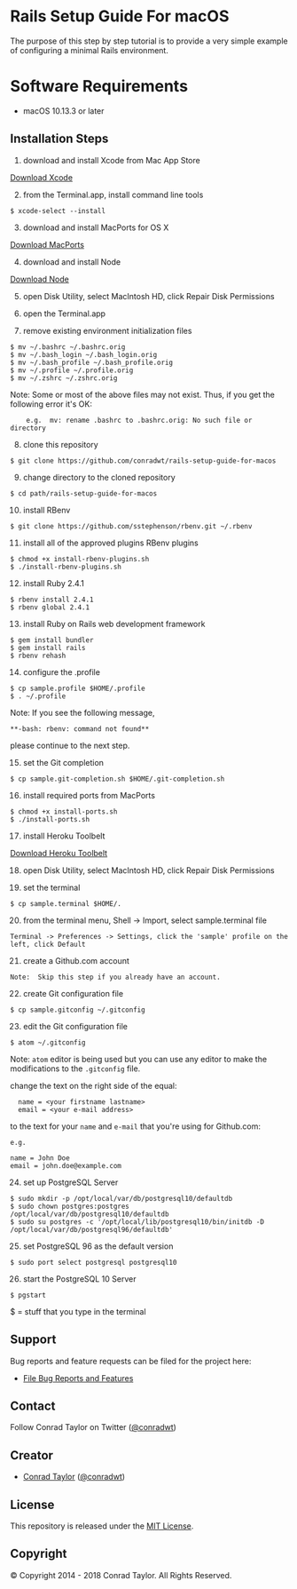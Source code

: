 Rails Setup Guide For macOS
=============================

The purpose of this step by step tutorial is to provide a very simple example of configuring a minimal Rails environment.

# Software Requirements

- macOS 10.13.3 or later

## Installation Steps

1) download and install Xcode from Mac App Store

  [Download Xcode](https://itunes.apple.com/us/app/xcode/id497799835?mt=12#)

2) from the Terminal.app, install command line tools

  ```
  $ xcode-select --install
  ```

3) download and install MacPorts for OS X

  [Download MacPorts](https://github.com/macports/macports-base/releases/download/v2.3.5/MacPorts-2.3.5-10.12-Sierra.pkg)

4) download and install Node

  [Download Node](https://nodejs.org/dist/v7.4.0/node-v7.4.0.pkg)

5) open Disk Utility, select MacIntosh HD, click Repair Disk Permissions

6) open the Terminal.app


7) remove existing environment initialization files

  ```
  $ mv ~/.bashrc ~/.bashrc.orig
  $ mv ~/.bash_login ~/.bash_login.orig
  $ mv ~/.bash_profile ~/.bash_profile.orig
  $ mv ~/.profile ~/.profile.orig
  $ mv ~/.zshrc ~/.zshrc.orig
  ```

  Note: Some or most of the above files may not exist.  Thus, if you get the
        following error it's OK:

        e.g.  mv: rename .bashrc to .bashrc.orig: No such file or directory

8) clone this repository

  ```
  $ git clone https://github.com/conradwt/rails-setup-guide-for-macos
  ```

9) change directory to the cloned repository

  ```
  $ cd path/rails-setup-guide-for-macos
  ```

10) install RBenv

  ```
  $ git clone https://github.com/sstephenson/rbenv.git ~/.rbenv
  ```

11) install all of the approved plugins RBenv plugins

  ```
  $ chmod +x install-rbenv-plugins.sh
  $ ./install-rbenv-plugins.sh
  ```

12) install Ruby 2.4.1

  ```
  $ rbenv install 2.4.1
  $ rbenv global 2.4.1
  ```

13) install Ruby on Rails web development framework

  ```
  $ gem install bundler
  $ gem install rails
  $ rbenv rehash
  ```

14) configure the .profile

  ```
  $ cp sample.profile $HOME/.profile
  $ . ~/.profile
  ```

  Note:  If you see the following message,

  ```
  **-bash: rbenv: command not found**
  ```

  please continue to the next step.

15) set the Git completion

  ```
  $ cp sample.git-completion.sh $HOME/.git-completion.sh
  ```

16) install required ports from MacPorts

  ```
  $ chmod +x install-ports.sh
  $ ./install-ports.sh
  ```

17) install Heroku Toolbelt

  [Download Heroku Toolbelt](https://toolbelt.heroku.com)

18) open Disk Utility, select MacIntosh HD, click Repair Disk Permissions

19) set the terminal

  ```
  $ cp sample.terminal $HOME/.
  ```

20) from the terminal menu, Shell -> Import, select sample.terminal file

  ```
  Terminal -> Preferences -> Settings, click the 'sample' profile on the left, click Default
  ```

21) create a Github.com account

  ```
  Note:  Skip this step if you already have an account.
  ```

22) create Git configuration file

  ```
  $ cp sample.gitconfig ~/.gitconfig
  ```

23) edit the Git configuration file

  ```
  $ atom ~/.gitconfig
  ```

  Note: `atom` editor is being used but you can use any editor to make the
        modifications to the `.gitconfig` file.  

  change the text on the right side of the equal:

	  name = <your firstname lastname>
	  email = <your e-mail address>

  to the text for your `name` and `e-mail` that you're using for Github.com:

    e.g.

    name = John Doe
    email = john.doe@example.com

24) set up PostgreSQL Server

  ```
  $ sudo mkdir -p /opt/local/var/db/postgresql10/defaultdb
  $ sudo chown postgres:postgres /opt/local/var/db/postgresql10/defaultdb
  $ sudo su postgres -c '/opt/local/lib/postgresql10/bin/initdb -D /opt/local/var/db/postgresql96/defaultdb'
  ```

25) set PostgreSQL 96 as the default version

  ```
  $ sudo port select postgresql postgresql10
  ```

26) start the PostgreSQL 10 Server

  ```
  $ pgstart
  ```

$ = stuff that you type in the terminal

## Support

Bug reports and feature requests can be filed for the <add project here> project here:

* [File Bug Reports and Features](https://github.com/conradwt/rails-setup-guide-for-macos/issues)

## Contact

Follow Conrad Taylor on Twitter ([@conradwt](https://twitter.com/conradwt))

## Creator

- [Conrad Taylor](http://github.com/conradwt) ([@conradwt](https://twitter.com/conradwt))

## License

This repository is released under the [MIT License](http://www.opensource.org/licenses/MIT).

## Copyright

&copy; Copyright 2014 - 2018 Conrad Taylor. All Rights Reserved.
